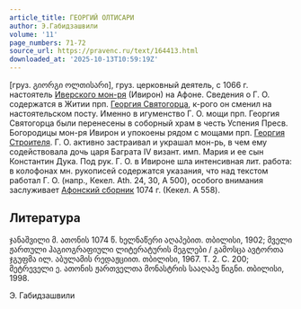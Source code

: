 ```yaml
---
article_title: ГЕОРГИЙ ОЛТИСАРИ
author: Э.Габидзашвили
volume: '11'
page_numbers: 71-72
source_url: https://pravenc.ru/text/164413.html
downloaded_at: '2025-10-13T10:59:19Z'
---
```


[груз. გიორგი ოლთისარი], груз. церковный деятель, с 1066 г. настоятель [Иверского мон-ря](<https://pravenc.ru/text/Иверского мон-ря.html>) (Ивирон) на Афоне. Сведения о Г. О. содержатся в Житии прп. [Георгия Святогорца](<https://pravenc.ru/text/Георгий Святогорец.html>), к-рого он сменил на настоятельском посту. Именно в игуменство Г. О. мощи прп. Георгия Святогорца были перенесены в соборный храм в честь Успения Пресв. Богородицы мон-ря Ивирон и упокоены рядом с мощами прп. [Георгия Строителя](<https://pravenc.ru/text/Георгия Строителя.html>). Г. О. активно застраивал и украшал мон-рь, в чем ему содействовала дочь царя Баграта IV визант. имп. Мария и ее сын Константин Дука. Под рук. Г. О. в Ивироне шла интенсивная лит. работа: в колофонах мн. рукописей содержатся указания, что над текстом работал Г. О. (напр., Кекел. Ath. 24, 30, A 500), особого внимания заслуживает [Афонский сборник](<https://pravenc.ru/text/Афонский сборник.html>) 1074 г. (Кекел. A 558).

## Литература

ჯანაშვილი მ. ათონის 1074 წ. ხელნაწერი აღაპებით. თბილისი, 1902; მველი ჟართული ჰაგიოგრაფიული ლიტერატურის მეგლები / გამოსცა ავტორთა ჯგუფმა ილ. აბულამის რედაჟციით. თბილისი, 
1967. Т. 2. С. 200; მეტრეველი ე. ათონის ჟართველთა მონასტრის სააღაპე წიგნი. თბილისი, 
1998.

Э.  Габидзашвили
